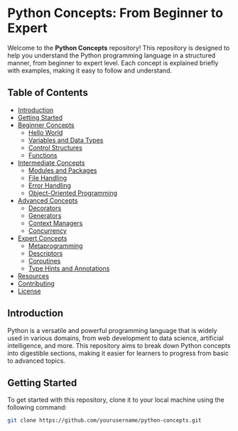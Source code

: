 # Python Concepts: From Beginner to Expert

Welcome to the **Python Concepts** repository! This repository is designed to help you understand the Python programming language in a structured manner, from beginner to expert level. Each concept is explained briefly with examples, making it easy to follow and understand.

## Table of Contents

- [Introduction](#introduction)
- [Getting Started](#getting-started)
- [Beginner Concepts](#beginner-concepts)
  - [Hello World](#hello-world)
  - [Variables and Data Types](#variables-and-data-types)
  - [Control Structures](#control-structures)
  - [Functions](#functions)
- [Intermediate Concepts](#intermediate-concepts)
  - [Modules and Packages](#modules-and-packages)
  - [File Handling](#file-handling)
  - [Error Handling](#error-handling)
  - [Object-Oriented Programming](#object-oriented-programming)
- [Advanced Concepts](#advanced-concepts)
  - [Decorators](#decorators)
  - [Generators](#generators)
  - [Context Managers](#context-managers)
  - [Concurrency](#concurrency)
- [Expert Concepts](#expert-concepts)
  - [Metaprogramming](#metaprogramming)
  - [Descriptors](#descriptors)
  - [Coroutines](#coroutines)
  - [Type Hints and Annotations](#type-hints-and-annotations)
- [Resources](#resources)
- [Contributing](#contributing)
- [License](#license)

## Introduction

Python is a versatile and powerful programming language that is widely used in various domains, from web development to data science, artificial intelligence, and more. This repository aims to break down Python concepts into digestible sections, making it easier for learners to progress from basic to advanced topics.

## Getting Started

To get started with this repository, clone it to your local machine using the following command:

```bash
git clone https://github.com/yourusername/python-concepts.git
